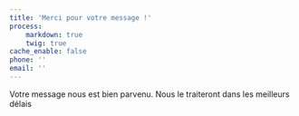 ```yaml
---
title: 'Merci pour votre message !'
process:
    markdown: true
    twig: true
cache_enable: false
phone: ''
email: ''
---
```


Votre message nous est bien parvenu.
Nous le traiteront dans les meilleurs délais